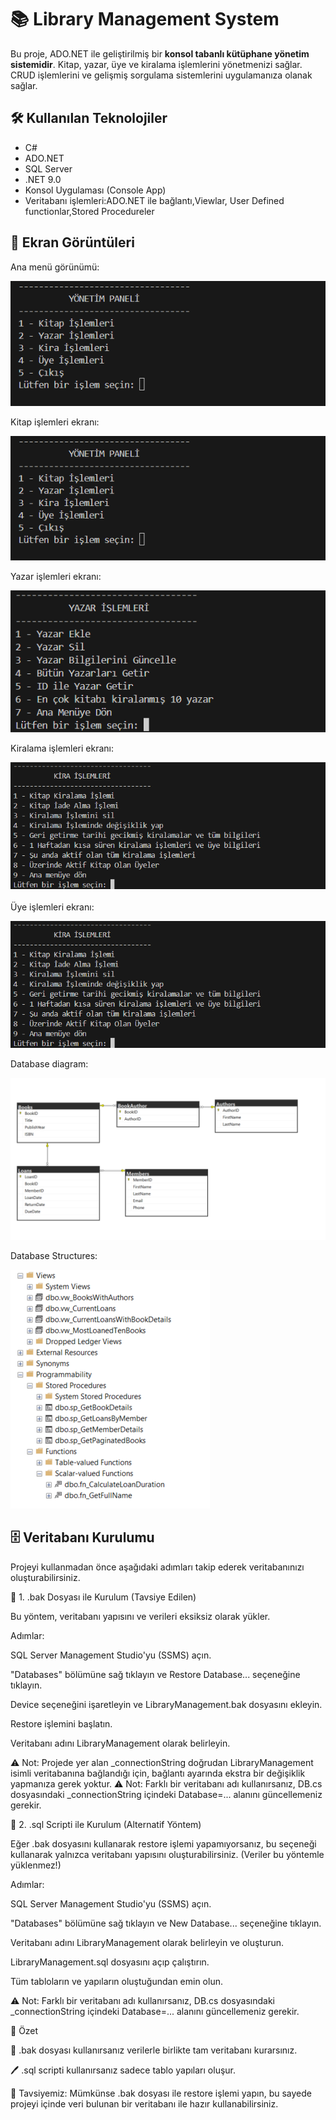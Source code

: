 # 📚 Library Management System

Bu proje, ADO.NET ile geliştirilmiş bir **konsol tabanlı kütüphane yönetim sistemidir**. Kitap, yazar, üye ve kiralama işlemlerini yönetmenizi sağlar.
CRUD işlemlerini ve gelişmiş sorgulama sistemlerini uygulamanıza olanak sağlar.

## 🛠️ Kullanılan Teknolojiler

- C#
- ADO.NET
- SQL Server
- .NET 9.0
- Konsol Uygulaması (Console App)
- Veritabanı işlemleri:ADO.NET ile bağlantı,Viewlar, User Defined functionlar,Stored Procedureler

## 📸 Ekran Görüntüleri

Ana menü görünümü:

![MainMenu](screenshots/MainMenu.png)

Kitap işlemleri ekranı:

![BookOperations](screenshots/BookOperations.png)

Yazar işlemleri ekranı:

![AuthorOperations](screenshots/AuthorOperations.png)

Kiralama işlemleri ekranı:

![LoanOperations](screenshots/LoanOperations.png)

Üye işlemleri ekranı:

![MemberOperations](screenshots/MemberOperations.png)

Database diagram:

![DatabaseDiagram](screenshots/DatabaseDiagram.png)

Database Structures:

![DatabaseStructures](screenshots/DatabaseStructures.png)


## 🗄️ Veritabanı Kurulumu

Projeyi kullanmadan önce aşağıdaki adımları takip ederek veritabanınızı oluşturabilirsiniz.

📁 1. .bak Dosyası ile Kurulum (Tavsiye Edilen)

Bu yöntem, veritabanı yapısını ve verileri eksiksiz olarak yükler.

Adımlar:

SQL Server Management Studio'yu (SSMS) açın.

"Databases" bölümüne sağ tıklayın ve Restore Database... seçeneğine tıklayın.

Device seçeneğini işaretleyin ve LibraryManagement.bak dosyasını ekleyin.

Restore işlemini başlatın.

Veritabanı adını LibraryManagement olarak belirleyin.

⚠️ Not: Projede yer alan _connectionString doğrudan LibraryManagement isimli veritabanına bağlandığı için, bağlantı ayarında ekstra bir değişiklik yapmanıza gerek yoktur.
⚠️ Not: Farklı bir veritabanı adı kullanırsanız, DB.cs dosyasındaki _connectionString içindeki Database=... alanını güncellemeniz gerekir.

🔧 2. .sql Scripti ile Kurulum (Alternatif Yöntem)

Eğer .bak dosyasını kullanarak restore işlemi yapamıyorsanız, bu seçeneği kullanarak yalnızca veritabanı yapısını oluşturabilirsiniz. (Veriler bu yöntemle yüklenmez!)

Adımlar:

SQL Server Management Studio'yu (SSMS) açın.

"Databases" bölümüne sağ tıklayın ve New Database... seçeneğine tıklayın.

Veritabanı adını LibraryManagement olarak belirleyin ve oluşturun.

LibraryManagement.sql dosyasını açıp çalıştırın.

Tüm tabloların ve yapıların oluştuğundan emin olun.

⚠️ Not: Farklı bir veritabanı adı kullanırsanız, DB.cs dosyasındaki _connectionString içindeki Database=... alanını güncellemeniz gerekir.

🔹 Özet

📅 .bak dosyası kullanırsanız verilerle birlikte tam veritabanı kurarsınız.

🖊️ .sql scripti kullanırsanız sadece tablo yapıları oluşur.

📢 Tavsiyemiz: Mümkünse .bak dosyası ile restore işlemi yapın, bu sayede projeyi içinde veri bulunan bir veritabanı ile hazır kullanabilirsiniz.
